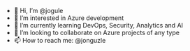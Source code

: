 - 👋 Hi, I’m @jogule
- 👀 I’m interested in Azure development
- 🌱 I’m currently learning DevOps, Security, Analytics and AI
- 💞️ I’m looking to collaborate on Azure projects of any type
- 📫 How to reach me: @jonguzle

<!---
jogule/jogule is a ✨ special ✨ repository because its `README.md` (this file) appears on your GitHub profile.
You can click the Preview link to take a look at your changes.
--->

